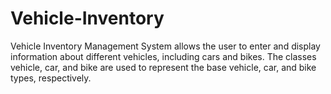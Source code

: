 # Vehicle-Inventory
Vehicle Inventory Management System allows the user to enter and display information about different vehicles, including cars and bikes. The classes vehicle, car, and bike are used to represent the base vehicle, car, and bike types, respectively.
